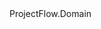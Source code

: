 <?xml version="1.0"?>
<doc>
    <assembly>
        <name>ProjectFlow.Domain</name>
    </assembly>
    <members>
    </members>
</doc>

